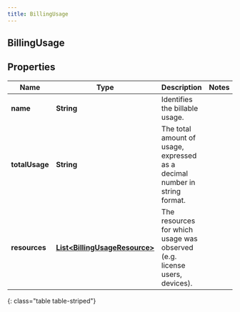 ```yaml
---
title: BillingUsage
---
```

## BillingUsage


## Properties

| Name | Type | Description | Notes |
| ------------ | ------------- | ------------- | ------------- |
| **name** | **String** | Identifies the billable usage. |  |
| **totalUsage** | **String** | The total amount of usage, expressed as a decimal number in string format. |  |
| **resources** | [**List&lt;BillingUsageResource&gt;**](BillingUsageResource.html) | The resources for which usage was observed (e.g. license users, devices). |  |
{: class="table table-striped"}



